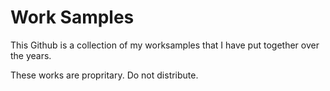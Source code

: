# Work Samples
This Github is a collection of my worksamples that I have put together over the years.

These works are propritary.  Do not distribute.
